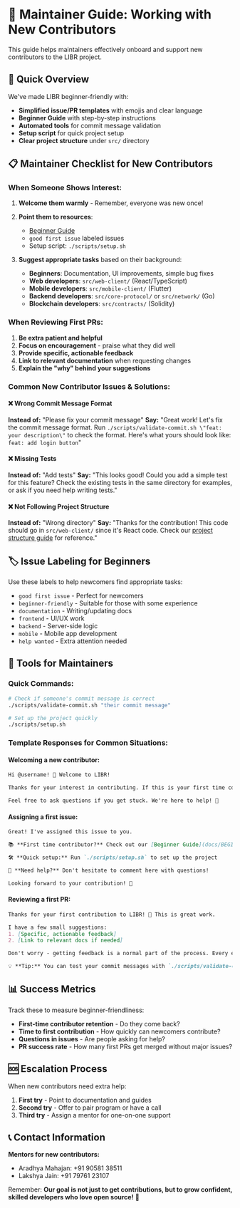 # 👥 Maintainer Guide: Working with New Contributors

This guide helps maintainers effectively onboard and support new contributors to the LIBR project.

## 🎯 Quick Overview

We've made LIBR beginner-friendly with:
- **Simplified issue/PR templates** with emojis and clear language
- **Beginner Guide** with step-by-step instructions
- **Automated tools** for commit message validation
- **Setup script** for quick project setup
- **Clear project structure** under `src/` directory

## 📋 Maintainer Checklist for New Contributors

### When Someone Shows Interest:

1. **Welcome them warmly** - Remember, everyone was new once!
2. **Point them to resources**:
   - [Beginner Guide](BEGINNER_GUIDE.md)
   - `good first issue` labeled issues
   - Setup script: `./scripts/setup.sh`

3. **Suggest appropriate tasks** based on their background:
   - **Beginners**: Documentation, UI improvements, simple bug fixes
   - **Web developers**: `src/web-client/` (React/TypeScript)
   - **Mobile developers**: `src/mobile-client/` (Flutter)
   - **Backend developers**: `src/core-protocol/` or `src/network/` (Go)
   - **Blockchain developers**: `src/contracts/` (Solidity)

### When Reviewing First PRs:

1. **Be extra patient and helpful**
2. **Focus on encouragement** - praise what they did well
3. **Provide specific, actionable feedback**
4. **Link to relevant documentation** when requesting changes
5. **Explain the "why" behind your suggestions**

### Common New Contributor Issues & Solutions:

#### ❌ Wrong Commit Message Format
**Instead of:** "Please fix your commit message"
**Say:** "Great work! Let's fix the commit message format. Run `./scripts/validate-commit.sh \"feat: your description\"` to check the format. Here's what yours should look like: `feat: add login button`"

#### ❌ Missing Tests
**Instead of:** "Add tests"
**Say:** "This looks good! Could you add a simple test for this feature? Check the existing tests in the same directory for examples, or ask if you need help writing tests."

#### ❌ Not Following Project Structure
**Instead of:** "Wrong directory"
**Say:** "Thanks for the contribution! This code should go in `src/web-client/` since it's React code. Check our [project structure guide](README.md#project-structure) for reference."

## 🏷️ Issue Labeling for Beginners

Use these labels to help newcomers find appropriate tasks:

- `good first issue` - Perfect for newcomers
- `beginner-friendly` - Suitable for those with some experience
- `documentation` - Writing/updating docs
- `frontend` - UI/UX work
- `backend` - Server-side logic
- `mobile` - Mobile app development
- `help wanted` - Extra attention needed

## 🔧 Tools for Maintainers

### Quick Commands:
```bash
# Check if someone's commit message is correct
./scripts/validate-commit.sh "their commit message"

# Set up the project quickly
./scripts/setup.sh
```

### Template Responses for Common Situations:

#### **Welcoming a new contributor:**
```markdown
Hi @username! 👋 Welcome to LIBR! 

Thanks for your interest in contributing. If this is your first time contributing to open source, check out our [Beginner Guide](docs/BEGINNER_GUIDE.md) - it has everything you need to get started.

Feel free to ask questions if you get stuck. We're here to help! 🚀
```

#### **Assigning a first issue:**
```markdown
Great! I've assigned this issue to you. 

📚 **First time contributor?** Check out our [Beginner Guide](docs/BEGINNER_GUIDE.md)

🛠️ **Quick setup:** Run `./scripts/setup.sh` to set up the project

💬 **Need help?** Don't hesitate to comment here with questions!

Looking forward to your contribution! 🎉
```

#### **Reviewing a first PR:**
```markdown
Thanks for your first contribution to LIBR! 🎉 This is great work.

I have a few small suggestions:
1. [Specific, actionable feedback]
2. [Link to relevant docs if needed]

Don't worry - getting feedback is a normal part of the process. Every expert was once a beginner! 

💡 **Tip:** You can test your commit messages with `./scripts/validate-commit.sh "your message"`
```

## 📊 Success Metrics

Track these to measure beginner-friendliness:

- **First-time contributor retention** - Do they come back?
- **Time to first contribution** - How quickly can newcomers contribute?
- **Questions in issues** - Are people asking for help?
- **PR success rate** - How many first PRs get merged without major issues?

## 🆘 Escalation Process

When new contributors need extra help:

1. **First try** - Point to documentation and guides
2. **Second try** - Offer to pair program or have a call
3. **Third try** - Assign a mentor for one-on-one support

## 📞 Contact Information

**Mentors for new contributors:**
- Aradhya Mahajan: +91 90581 38511
- Lakshya Jain: +91 79761 23107

Remember: **Our goal is not just to get contributions, but to grow confident, skilled developers who love open source!** 🌱
